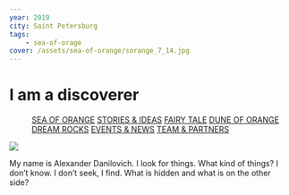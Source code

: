 ```yaml
---
year: 2019
city: Saint Petersburg
tags:
    - sea-of-orage
cover: /assets/sea-of-orange/sorange_7_14.jpg
---
```


# I am a discoverer

<Menu>
<a href="/sea-of-orange">SEA OF ORANGE</a>
<a href="/sea-of-orange/stories-and-ideas">STORIES & IDEAS</a>
<a href="/sea-of-orange/fairytale">FAIRY TALE</a>
<a href="/sea-of-orange/dune-of-orange">DUNE OF ORANGE</a>
<a href="/sea-of-orange/dreamrocks">DREAM ROCKS</a>
<a href="/sea-of-orange/events-and-news">EVENTS & NEWS</a>
<a href="/sea-of-orange/team-and-partners">TEAM & PARTNERS</a>
</Menu>

![](/assets/sea-of-orange/sorange_7_14.jpg)

My name is Alexander Danilovich. I look for things. What kind of things? I don’t know. I don’t seek, I find. What is hidden and what is on the other side?
